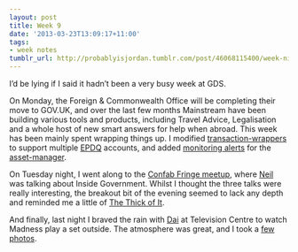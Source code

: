 ```yaml
---
layout: post
title: Week 9
date: '2013-03-23T13:09:17+11:00'
tags:
- week notes
tumblr_url: http://probablyisjordan.tumblr.com/post/46068115400/week-nine
---
```

<p>I&rsquo;d be lying if I said it hadn&rsquo;t been a very busy week at GDS.</p>

<p>On Monday, the Foreign &amp; Commonwealth Office will be completing their move to GOV.UK, and over the last few months Mainstream have been building various tools and products, including Travel Advice, Legalisation and a whole host of new smart answers for help when abroad. This week has been mainly spent wrapping things up. I modified <a href="https://github.com/alphagov/transaction-wrappers">transaction-wrappers</a> to support multiple <a href="http://www.barclaycard.co.uk/business/accepting-payments/epdq-ecomm/">EPDQ</a> accounts, and added <a href="https://github.com/alphagov/smokey">monitoring alerts</a> for the <a href="https://github.com/alphagov/asset-manager">asset-manager</a>.</p>

<p>On Tuesday night, I went along to the <a href="http://www.meetup.com/content-strategy-london/events/106470512/">Confab Fringe meetup</a>, where <a href="https://twitter.com/neillyneil">Neil</a> was talking about Inside Government. Whilst I thought the three talks were really interesting, the breakout bit of the evening seemed to lack any depth and reminded me a little of <a href="https://www.youtube.com/watch?v=_Vnx4QDXj7I">The Thick of It</a>.</p>

<p>And finally, last night I braved the rain with <a href="https://twitter.com/dafyddbach">Dai</a> at Television Centre to watch Madness play a set outside. The atmosphere was great, and I took a <a href="http://www.flickr.com/photos/jordanh14/sets/72157633065007045/with/8580977914/">few photos</a>.</p>
